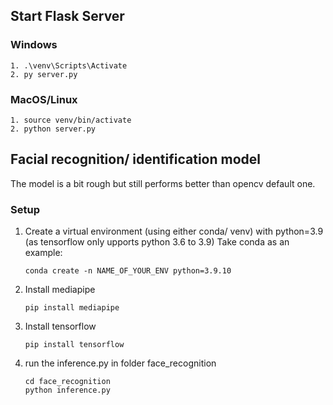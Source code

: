 ## Start Flask Server
### Windows

    1. .\venv\Scripts\Activate
    2. py server.py
    
### MacOS/Linux

    1. source venv/bin/activate
    2. python server.py

## Facial recognition/ identification model

The model is a bit rough but still performs better than opencv default one.

### Setup
1. Create a virtual environment (using either conda/ venv) with python=3.9 
    (as tensorflow only upports python 3.6 to 3.9)
    Take conda as an example: 
    ```
    conda create -n NAME_OF_YOUR_ENV python=3.9.10
    ```
2. Install mediapipe
    ```
    pip install mediapipe
    ```
3. Install tensorflow
    ```
    pip install tensorflow
    ```
4. run the inference.py in folder face_recognition
    ```
    cd face_recognition
    python inference.py
    ```
    